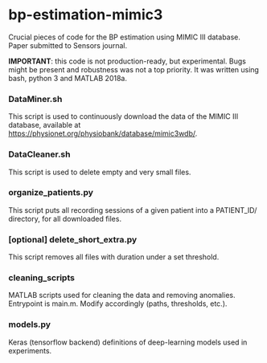 # bp-estimation-mimic3
Crucial pieces of code for the BP estimation using MIMIC III database. Paper submitted to Sensors journal.

**IMPORTANT**: this code is not production-ready, but experimental. Bugs might be present and robustness was not a top priority. It was written using bash, python 3 and MATLAB 2018a.

### DataMiner.sh
This script is used to continuously download the data of the MIMIC III database, available at https://physionet.org/physiobank/database/mimic3wdb/.

### DataCleaner.sh
This script is used to delete empty and very small files.

### organize_patients.py
This script puts all recording sessions of a given patient into a PATIENT_ID/ directory, for all downloaded files.

### [optional] delete_short_extra.py
This script removes all files with duration under a set threshold.

### cleaning_scripts
MATLAB scripts used for cleaning the data and removing anomalies. Entrypoint is main.m. Modify accordingly (paths, thresholds, etc.).

### models.py
Keras (tensorflow backend) definitions of deep-learning models used in experiments.
